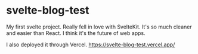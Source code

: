 # svelte-blog-test

My first svelte project. Really fell in love with SvelteKit. It's so much cleaner and easier than React. I think it's the future of web apps. 

I also deployed it through Vercel. 
https://svelte-blog-test.vercel.app/

